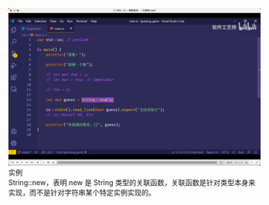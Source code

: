 ![](./img/2022-07-30-19-42-28.png)      
实例  
String::new，表明 new 是 String 类型的关联函数，关联函数是针对类型本身来实现，而不是针对字符串某个特定实例实现的。
